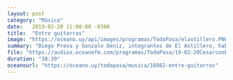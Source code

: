 ```yaml
---
layout: post
category: "Música"
date:   2019-02-20 11:00:00 -0300
title:  "Entre guitarras"
image: "https://oceano.uy/api/images/programas/TodoPasa/elastillero.PNG"
summary: "Diego Presa y Gonzalo Deniz, integrantes de El Astillero, hablaron de la historia de la banda que formaron junto a Garo Arakelian y del espectáculo del próximo 16 de marzo en La Trastienda."
file: "https://audios.oceanofm.com/programas/TodoPasa/19-02-20CesarconElastillero.mp3"
duration: "30:39"
oceanourl: "https://oceano.uy/todopasa/musica/16082-entre-guitarras"
---
```

  
